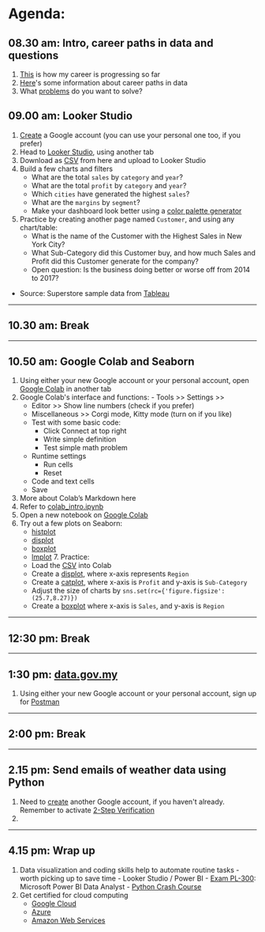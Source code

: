 # Agenda:

## 08.30 am: Intro, career paths in data and questions
   1. [This](https://docs.google.com/presentation/d/e/2PACX-1vRbfvQpTP4ARbARRWhOL6WZ6koCKSHvf5OxFyHcJjn8GHXG3OpuneEH6uMYlpxKX0H_sEfHB6KAKrkq/pub?start=true&loop=false&slide=id.g29007063b8d_0_118) is how my career is progressing so far
   2. [Here](https://docs.google.com/presentation/d/e/2PACX-1vQp61itveaNmpuS4UMXIfaQshjMYBqywRP2aMWZjMlZy5v-iNOUouDMn_-z33RBwi2TeauhgEzGoep-/pub?start=false&loop=false)'s some information about career paths in data
   3. What [problems](https://padlet.com/kohwyhow/what-problems-do-you-want-to-solve-gjcypqiq99ko1wke) do you want to solve?

## 09.00 am: Looker Studio
   1. [Create](https://mail.google.com/mail/) a Google account (you can use your personal one too, if you prefer)
   2. Head to [Looker Studio](https://datastudio.google.com/), using another tab
   3. Download as [CSV](https://docs.google.com/spreadsheets/d/1IaonaJj-c5Ud76Uc9WeRiMSlKLTNnbg-BCUxOoZrXn0/edit?usp=sharing) from here and upload to Looker Studio
   4. Build a few charts and filters
       - What are the total `sales` by `category` and `year`?
       - What are the total `profit` by `category` and `year`?
       - Which `cities` have generated the highest `sales`?
       - What are the `margins` by `segment`?
       - Make your dashboard look better using a [color palette generator](https://coolors.co/)
   5. Practice by creating another page named `Customer`, and using any chart/table:
       - What is the name of the Customer with the Highest Sales in New York City?
       - What Sub-Category did this Customer buy, and how much Sales and Profit did this Customer generate for the company?
       - Open question: Is the business doing better or worse off from 2014 to 2017?
    
   - Source: Superstore sample data from [Tableau](https://community.tableau.com/s/question/0D54T00000CWeX8SAL/sample-superstore-sales-excelxls)
___

## 10.30 am: Break
___

## 10.50 am: Google Colab and Seaborn
   1. Using either your new Google account or your personal account, open [Google Colab](https://colab.research.google.com/) in another tab
   2. Google Colab's interface and functions:
     - Tools >> Settings >> 
         - Editor >> Show line numbers (check if you prefer)
         - Miscellaneous >> Corgi mode, Kitty mode (turn on if you like)
      - Test with some basic code:
         - Click Connect at top right
         - Write simple definition	
         - Test simple math problem
      - Runtime settings
         - Run cells
         - Reset
      - Code and text cells
      - Save
   3. More about Colab’s Markdown here
   4. Refer to [colab_intro.ipynb](https://github.com/atlas-github/2023fstep25/blob/main/colab_intro.ipynb)
   5. Open a new notebook on [Google Colab](https://colab.research.google.com/)
   6. Try out a few plots on Seaborn:
      - [histplot](https://seaborn.pydata.org/generated/seaborn.histplot.html#seaborn.histplot)
      - [displot](https://seaborn.pydata.org/generated/seaborn.displot.html#seaborn.displot)
      - [boxplot](https://seaborn.pydata.org/generated/seaborn.boxplot.html#seaborn.boxplot)
      - [lmplot](https://seaborn.pydata.org/generated/seaborn.lmplot.html#seaborn.lmplot)
    7. Practice:
      - Load the [CSV](https://docs.google.com/spreadsheets/d/1IaonaJj-c5Ud76Uc9WeRiMSlKLTNnbg-BCUxOoZrXn0/edit?usp=sharing) into Colab
      - Create a [displot](https://seaborn.pydata.org/generated/seaborn.displot.html#seaborn.displot), where x-axis represents `Region`
      - Create a [catplot](https://seaborn.pydata.org/generated/seaborn.catplot.html#seaborn.catplot), where x-axis is `Profit` and y-axis is `Sub-Category`
      - Adjust the size of charts by `sns.set(rc={'figure.figsize':(25.7,8.27)})`
      - Create a [boxplot](https://seaborn.pydata.org/generated/seaborn.boxplot.html#seaborn.boxplot) where x-axis is `Sales`, and y-axis is `Region`
___   

## 12:30 pm: Break
___

## 1:30 pm: [data.gov.my](https://data.gov.my/dashboard)
   1. Using either your new Google account or your personal account, sign up for [Postman](https://www.postman.com/)

___    

## 2:00 pm: Break
___
    
## 2.15 pm: Send emails of weather data using Python
   1. Need to [create](https://mail.google.com/mail/) another Google account, if you haven't already. Remember to activate [2-Step Verification](https://support.google.com/accounts/answer/185839)
   2. 
___

## 4.15 pm: Wrap up
   1.  Data visualization and coding skills help to automate routine tasks - worth picking up to save time
      - Looker Studio / Power BI
      - [Exam PL-300](https://learn.microsoft.com/en-us/certifications/exams/pl-300/): Microsoft Power BI Data Analyst 
      - [Python Crash Course](https://nostarch.com/pythoncrashcourse2e)
   2. Get certified for cloud computing
      - [Google Cloud](https://cloud.google.com/certification)
      - [Azure](https://docs.microsoft.com/en-us/learn/certifications/)
      - [Amazon Web Services](https://aws.amazon.com/certification/)

